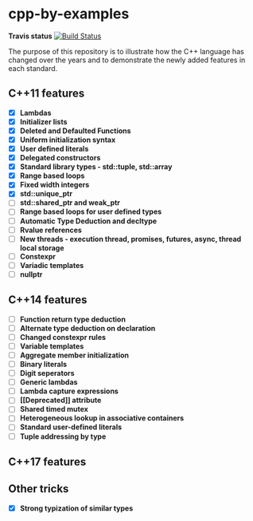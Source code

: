 # cpp-by-examples

**Travis status** [![Build Status](https://travis-ci.org/Ju57iCe/cpp-by-examples.svg?branch=master)](https://travis-ci.org/Ju57iCe/cpp-by-examples)

The purpose of this repository is to illustrate how the C++ language has changed over the years and to demonstrate the newly added features in each standard.

## C++11 features

- [X] **Lambdas**
- [X] **Initializer lists**
- [X] **Deleted and Defaulted Functions**
- [X] **Uniform initialization syntax**
- [X] **User defined literals**
- [X] **Delegated constructоrs**
- [X] **Standard library types - std::tuple, std::array**
- [X] **Range based loops**
- [X] **Fixed width integers**
- [X] **std::unique_ptr**
- [ ] **std::shared_ptr and weak_ptr**
- [ ] **Range based loops for user defined types**
- [ ] **Automatic Type Deduction and decltype**
- [ ] **Rvalue references**
- [ ] **New threads - execution thread, promises, futures, async, thread local storage**
- [ ] **Constexpr**
- [ ] **Variadic templates**
- [ ] **nullptr**

## C++14 features

- [ ] **Function return type deduction**
- [ ] **Alternate type deduction on declaration**
- [ ] **Changed constexpr rules**
- [ ] **Variable templates**
- [ ] **Aggregate member initialization**
- [ ] **Binary literals**
- [ ] **Digit seperators**
- [ ] **Generic lambdas**
- [ ] **Lambda capture expressions**
- [ ] **[[Deprecated]] attribute**
- [ ] **Shared timed mutex**
- [ ] **Heterogeneous lookup in associative containers**
- [ ] **Standard user-defined literals**
- [ ] **Tuple addressing by type**

## C++17 features

## Other tricks

- [x] **Strong typization of similar types**